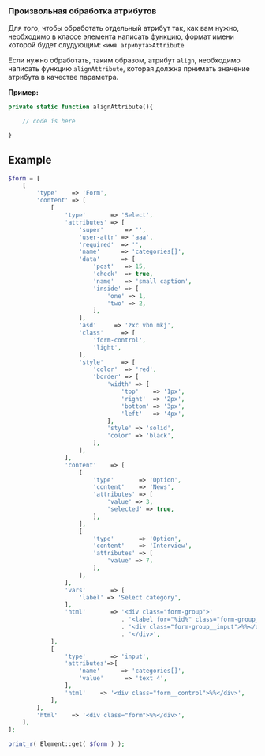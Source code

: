 ### Произвольная обработка атрибутов
Для того, чтобы обработать отдельный атрибут так, как вам нужно, необходимо в классе элемента написать функцию, формат имени которой будет слудующим: `<имя атрибута>Attribute`

Если нужно обработать, таким образом, атрибут `align`, необходимо написать функцию `alignAttribute`, которая должна прнимать значение атрибута в качестве параметра.

**Пример:**
```php
private static function alignAttribute(){

    // code is here

}
```

## Example

```php
$form = [
	[
		'type'    => 'Form',
		'content' => [
			[
				'type'       => 'Select',
				'attributes' => [
					'super'      => '',
					'user-attr' => 'aaa',
					'required'  => '',
					'name'      => 'categories[]',
					'data'      => [
						'post'   => 15,
						'check'  => true,
						'name'   => 'small caption',
						'inside' => [
							'one' => 1,
							'two' => 2,
						],
					],
					'asd'     => 'zxc vbn mkj',
					'class'     => [
						'form-control',
						'light',
					],
					'style'     => [
						'color'  => 'red',
						'border' => [
							'width' => [
								'top'    => '1px',
								'right'  => '2px',
								'bottom' => '3px',
								'left'   => '4px',
							],
							'style' => 'solid',
							'color' => 'black',
						],
					],
				],
				'content'    => [
					[
						'type'       => 'Option',
						'content'    => 'News',
						'attributes' => [
							'value' => 3,
							'selected' => true,
						],
					],
					[
						'type'       => 'Option',
						'content'    => 'Interview',
						'attributes' => [
							'value' => 7,
						],
					],
				],
				'vars'       => [
					'label' => 'Select category',
				],
				'html'       => '<div class="form-group">'
				                . '<label for="%id%" class="form-group__label">%label%</label>'
				                . '<div class="form-group__input">%%</div>'
				                . '</div>',
			],
			[
				'type'       => 'input',
				'attributes'=>[
					'name'      => 'categories[]',
					'value'      => 'text 4',
				],
				'html'    => '<div class="form__control">%%</div>',
			],
		],
		'html'    => '<div class="form">%%</div>',
	],
];

print_r( Element::get( $form ) );

```
